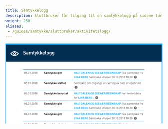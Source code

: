 ```yaml
---
title: Samtykkelogg
description: Sluttbruker får tilgang til en samtykkelogg på sidene for "Profil" som viser hvilke samtykker brukeren har gitt, når de har utløpt, når data har blitt hentet osv. Ved å klikke på "?" ved et gitt samtykke, kan man se hva samtykket gjelder.   
weight: 250
aliases:
 - /guides/samtykke/sluttbruker/aktivitetslogg/
---
```


![Samtykkelogg](samtykkelogg1.png "Samtykkelogg")

